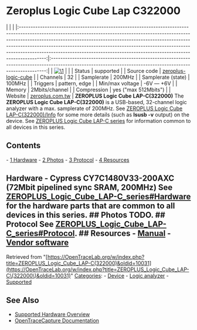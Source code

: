 # Zeroplus Logic Cube Lap C322000

| | | |:-----------------------------------------------------------------------------------------------------------------------------------------------------------------------------------------------------------------------------------------------------------------------------------------------------------------------------------------------------------------------------------------------------------------:|:----------------------------------------------------------------------------------------------------------------------------------------------------------:| | [![\1](../../assets/hardware/general/\2)](./File:Zeroplus_Logic_Cube.png.html) | | | Status | supported | | Source code | [zeroplus-logic-cube](http://github.com/OpenTraceLab/?p=OpenTraceCapture.git;a=tree;f=src/hardware/zeroplus-logic-cube) | | Channels | 32 | | Samplerate | 200MHz | | Samplerate (state) | 100MHz | | Triggers | pattern, edge | | Min/max voltage | -6V — +6V | | Memory | 2Mbits/channel | | Compression | yes ("max 512Mbits") | | Website | [zeroplus.com.tw](http://www.zeroplus.com.tw/logic-analyzer_en/products.php?pdn=1&product_id=248) | **ZEROPLUS Logic Cube LAP-C(322000)** The **ZEROPLUS Logic Cube LAP-C(322000)** is a USB-based, 32-channel logic analyzer with a max. samplerate of 200MHz. See [ZEROPLUS Logic Cube LAP-C(322000)/Info](ZEROPLUS_Logic_Cube_LAP-C(322000)/Info.html "ZEROPLUS Logic Cube LAP-C(322000)/Info") for some more details (such as **lsusb -v** output) on the device. See [ZEROPLUS Logic Cube LAP-C series](ZEROPLUS_Logic_Cube_LAP-C_series.html "ZEROPLUS Logic Cube LAP-C series") for information common to all devices in this series. 
## Contents 
\- [1 Hardware](ZEROPLUS_Logic_Cube_LAP-C(322000).html#Hardware) \- [2 Photos](ZEROPLUS_Logic_Cube_LAP-C(322000).html#Photos) \- [3 Protocol](ZEROPLUS_Logic_Cube_LAP-C(322000).html#Protocol) \- [4 Resources](ZEROPLUS_Logic_Cube_LAP-C(322000).html#Resources) 
## Hardware \- Cypress CY7C1480V33-200AXC (72Mbit pipelined sync SRAM, 200MHz) See [ZEROPLUS_Logic_Cube_LAP-C_series#Hardware](ZEROPLUS_Logic_Cube_LAP-C_series.html#Hardware "ZEROPLUS Logic Cube LAP-C series") for the hardware parts that are common to all devices in this series. ## Photos TODO. ## Protocol See [ZEROPLUS_Logic_Cube_LAP-C_series#Protocol](ZEROPLUS_Logic_Cube_LAP-C_series.html#Protocol "ZEROPLUS Logic Cube LAP-C series"). ## Resources \- [Manual](http://www.zeroplus.com.tw/software_download/lac_manual_Standard_V31202_en.zip) \- [Vendor software](http://www.zeroplus.com.tw/logic-analyzer_en/technical_support_search.php?model=LAP-C%28322000%29&class1=1)
Retrieved from "[https://OpenTraceLab.org/w/index.php?title=ZEROPLUS_Logic_Cube_LAP-C(322000)&oldid=10031](https://OpenTraceLab.org/w/index.php?title=ZEROPLUS_Logic_Cube_LAP-C\(322000\)&oldid=10031)" 
[Categories](specialcategories-specialcategories.md): \- [Device](./Category:Device.html "Category:Device") \- [Logic analyzer](./Category:Logic_analyzer.html "Category:Logic analyzer") \- [Supported](./Category:Supported.html "Category:Supported")

## See Also
- [Supported Hardware Overview](../supported-hardware.md)
- [OpenTraceCapture Documentation](../../opentracecapture/overview.md)
